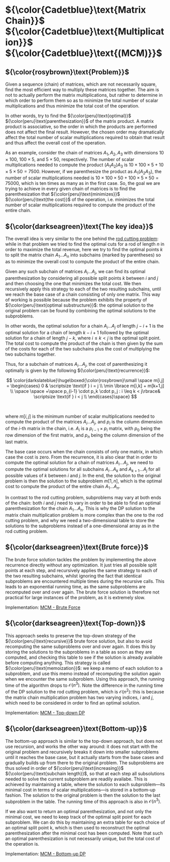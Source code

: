 # ${\color{Cadetblue}\text{Matrix Chain}}$ ${\color{Cadetblue}\text{Multiplication}}$ ${\color{Cadetblue}\text{(MCM)}}$

## ${\color{rosybrown}\text{Problem}}$

Given a sequence (chain) of matrices, which are not necessarily square, find the most efficient way to multiply these matrices together. The aim is not to actually perform the matrix multiplications, but rather to determine in which order to perform them so as to minimize the total number of scalar multiplications and thus minimize the total cost of the operation.  

In other words, try to find the ${\color{peru}\text{optimal}}$ ${\color{peru}\text{parenthesization}}$ of the matrix product. A matrix product is associative, so the order in which the products are performed does not affect the final result. However, the chosen order may dramatically affect the total number of scalar multiplications required to obtain that result and thus affect the overall cost of the operation.  

As an example, consider the chain of matrices $A_1, A_2, A_3$ with dimensions $10 \times 100$, $100 \times 5$, and $5 \times 50$, respectively. The number of scalar multiplications needed to compute the product $(A_1 A_2) A_3$ is $10 \times 100 \times 5 + 10 \times 5 \times 50 = 7500$. However, if we parenthesize the product as $A_1 (A_2 A_3)$, the number of scalar multiplications needed is $10 \times 100 \times 50 + 100 \times 5 \times 50 = 75000$, which is ten times as many as in the first case. So, the goal we are trying to achieve in every given chain of matrices is to find the parenthesization that ${\color{peru}\text{minimizes}}$ ${\color{peru}\text{the cost}}$ of the operation, i.e. minimizes the total number of scalar multiplications required to compute the product of the entire chain.

## ${\color{darkseagreen}\text{The key idea}}$

The overall idea is very similar to the one behind the [rod cutting problem](https://github.com/pl3onasm/CLRS/tree/main/algorithms/dynamic-programming/rod-cutting): while in that problem we tried to find the optimal cuts for a rod of length $n$ in order to maximize the total revenue, here we try to find the optimal points $k$ to split the matrix chain $A_1 \dots A_n$ into subchains (marked by parentheses) so as to minimize the overall cost to compute the product of the entire chain.  

Given any such subchain of matrices $A_i \dots A_j$, we can find its optimal parenthesization by considering all possible split points $k$ between $i$ and $j$ and then choosing the one that minimizes the total cost. We then recursively apply this strategy to each of the two resulting subchains, until we reach the base case of a chain consisting of only one matrix. This way of working is possible because the problem exhibits the property of ${\color{peru}\text{optimal substructure}}$: the optimal solution to the original problem can be found by combining the optimal solutions to the subproblems.

In other words, the optimal solution for a chain $A_i \dots A_j$ of length $j - i + 1$ is the optimal solution for a chain of length $k - i + 1$ followed by the optimal solution for a chain of length $j - k$, where $i\leq k < j$ is the optimal split point. The total cost to compute the product of the chain is then given by the sum of the costs for each of the two subchains plus the cost of multiplying the two subchains together.  

Thus, for a subchain of matrices $A_i \dots A_j$, the cost of parenthesizing it optimally is given by the following ${\color{peru}\text{recurrence}}$:
<br />

$$
\color{darkslateblue}\huge\boxed{\color{rosybrown}\small \space
m[i,j] =
\begin{cases}
0 & \scriptsize \text{if } i = j  \\
\min \lbrace m[i,k] + m[k+1,j] \\
  \space \space  +\space p_{i-1} \cdot p_k \cdot p_j : i \leq k < j\rbrace& \scriptsize \text{if } i < j  \\
\end{cases}\space}
$$

<br />

where $m[i,j]$ is the minimum number of scalar multiplications needed to compute the product of the matrices $A_i \dots A_j$, and $p_i$ is the column dimension of the $i$-th matrix in the chain, i.e. $A_i$ is a $p_{i-1} \times p_i$ matrix, with $p_0$ being the row dimension of the first matrix, and $p_n$ being the column dimension of the last matrix.  

The base case occurs when the chain consists of only one matrix, in which case the cost is zero. From the recurrence, it is also clear that in order to compute the optimal solution for a chain of matrices $A_i \dots A_j$, we need to compute the optimal solutions for all subchains $A_i \dots A_k$ and $A_{k+1} \dots A_j$ for all possible values of $k$ between $i$ and $j$. In the end, the solution to the original problem is then the solution to the subproblem $m[1,n]$, which is the optimal cost to compute the product of the entire chain $A_1 \dots A_n$.  

In contrast to the rod cutting problem, subproblems may vary at both ends of the chain: both $i$ and $j$ need to vary in order to be able to find an optimal parenthesization for the chain $A_1 \dots A_n$. This is why the DP solution to the matrix chain multiplication problem is more complex than the one to the rod cutting problem, and why we need a two-dimensional table to store the solutions to the subproblems instead of a one-dimensional array as in the rod cutting problem.  

## ${\color{darkseagreen}\text{Brute force}}$

The brute force solution tackles the problem by implementing the above recurrence directly without any optimization. It just tries all possible split points at each step, and recursively applies the same strategy to each of the two resulting subchains, whilst ignoring the fact that identical subproblems are encountered multiple times during the recursive calls. This leads to an exponential running time, as the same subproblems are recomputed over and over again. The brute force solution is therefore not practical for large instances of the problem, as it is extremely slow.

Implementation: [MCM - Brute Force](https://github.com/pl3onasm/Algorithms/tree/main/algorithms/dynamic-programming/matrix-chain-mult/mcm-1.c)

## ${\color{darkseagreen}\text{Top-down}}$

This approach seeks to preserve the top-down strategy of the ${\color{peru}\text{recursive}}$ brute force solution, but also to avoid recomputing the same subproblems over and over again. It does this by storing the solutions to the subproblems in a table as soon as they are computed, and checking this table to see if the solution is already available before computing anything. This strategy is called ${\color{peru}\text{memoization}}$: we keep a memo of each solution to a subproblem, and use this memo instead of recomputing the solution again when we encounter the same subproblem. Using this approach, the running time of the algorithm drops to $\mathcal{O}(n^3)$. Note the difference in the running time of the DP solution to the rod cutting problem, which is $\mathcal{O}(n^2)$: this is because the matrix chain multiplication problem has two varying indices, $i$ and $j$, which need to be considered in order to find an optimal solution.

Implementation: [MCM - Top-down DP](https://github.com/pl3onasm/Algorithms/tree/main/algorithms/dynamic-programming/matrix-chain-mult/mcm-2.c)

## ${\color{darkseagreen}\text{Bottom-up}}$

The bottom-up approach is similar to the top-down approach, but does not use recursion, and works the other way around: it does not start with the original problem and recursively breaks it down into smaller subproblems until it reaches the base case, but it actually starts from the base cases and gradually builds up from there to the original problem. The subproblems are thus solved in order of ${\color{peru}\text{increasing}}$ ${\color{peru}\text{subchain length}}$, so that at each step all subsolutions needed to solve the current subproblem are readily availabe. This is achieved by maintaining a table, where the solution to each subproblem—its minimal cost in terms of scalar multiplications—is stored in a bottom-up fashion. The solution to the original problem is then the solution to the last subproblem in the table. The running time of this approach is also in $\mathcal{O}(n^3)$.

If we also want to return an optimal parenthesization, and not only the minimal cost, we need to keep track of the optimal split point for each subproblem. We can do this by maintaining an extra table for each choice of an optimal split point k, which is then used to reconstruct the optimal parenthesization after the minimal cost has been computed. Note that such an optimal parenthesization is not necessarily unique, but the total cost of the operation is.

Implementation: [MCM - Bottom-up DP](https://github.com/pl3onasm/Algorithms/tree/main/algorithms/dynamic-programming/matrix-chain-mult/mcm-3.c)
